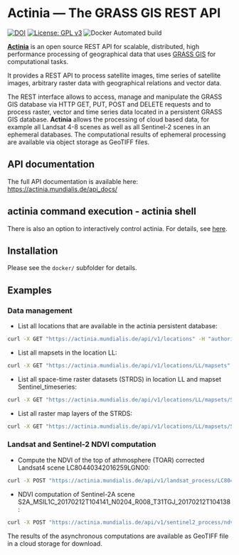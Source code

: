 # Actinia — The GRASS GIS REST API


[![DOI](https://zenodo.org/badge/DOI/10.5281/zenodo.2631917.svg)](https://doi.org/10.5281/zenodo.2631917)
[![License: GPL v3](https://img.shields.io/badge/License-GPL%20v3-blue.svg)](http://www.gnu.org/licenses/gpl-3.0)
![Docker Automated build](https://img.shields.io/docker/automated/mundialis/actinia-core.svg)


**[Actinia](https://actinia.mundialis.de/)** is an open source REST API for scalable, distributed, high performance
processing of geographical data that uses [GRASS GIS](https://grass.osgeo.org/) for computational tasks.

It provides a REST API to process satellite images, time series of satellite images,
arbitrary raster data with geographical relations and vector data.

The REST interface allows to access, manage and manipulate the GRASS GIS
database via HTTP GET, PUT, POST and DELETE requests and to process raster, vector and
time series data located in a persistent GRASS GIS database.
**Actinia** allows the processing of cloud based data, for example all Landsat 4-8 scenes as well as all
Sentinel-2 scenes in an ephemeral databases. The computational results of ephemeral processing
are available via object storage as GeoTIFF files.

## API documentation

The full API documentation is available here: https://actinia.mundialis.de/api_docs/

## actinia command execution - actinia shell

There is also an option to interactively control actinia. For details,
see [here](https://github.com/mundialis/actinia_core/tree/master/scripts).

## Installation

Please see the `docker/` subfolder for details.


## Examples

### Data management

* List all locations that are available in the actinia persistent database:

```bash
curl -X GET "https://actinia.mundialis.de/api/v1/locations" -H "authorization: Basic …"
```

* List all mapsets in the location LL:

```bash
curl -X GET "https://actinia.mundialis.de/api/v1/locations/LL/mapsets" -H "authorization: Basic …"
```

* List all space-time raster datasets (STRDS) in location LL and mapset Sentinel_timeseries:

```bash
curl -X GET "https://actinia.mundialis.de/api/v1/locations/LL/mapsets/Sentinel_timeseries/strds" -H "authorization: Basic …"
```

* List all raster map layers of the STRDS:

```bash
curl -X GET "https://actinia.mundialis.de/api/v1/locations/LL/mapsets/Sentinel_timeseries/strds/S2A_B04/raster_layers" -H "authorization: Basic …"
```

### Landsat and Sentinel-2 NDVI computation

* Compute the NDVI of the top of athmosphere (TOAR) corrected Landsat4 scene LC80440342016259LGN00:

```bash
curl -X POST "https://actinia.mundialis.de/api/v1/landsat_process/LC80440342016259LGN00/TOAR/NDVI" -H "authorization: Basic …"
```

* NDVI computation of Sentinel-2A scene S2A_MSIL1C_20170212T104141_N0204_R008_T31TGJ_20170212T104138:

```bash
curl -X POST "https://actinia.mundialis.de/api/v1/sentinel2_process/ndvi/S2A_MSIL1C_20170212T104141_N0204_R008_T31TGJ_20170212T104138" -H "authorization: Basic …"
```

The results of the asynchronous computations are available as GeoTIFF file in a cloud storage for download.
